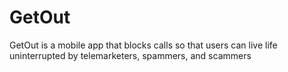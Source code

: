 # GetOut
GetOut is a mobile app that blocks calls so that users can live life uninterrupted by telemarketers, spammers, and scammers

